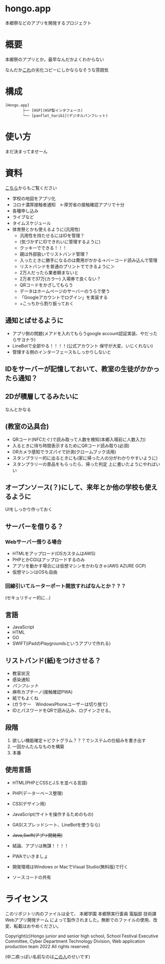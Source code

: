 # hongo.app
本郷祭などのアプリを開発するプロジェクト
# 概要
本郷祭のアプリとか。最早なんだかよくわからない

なんだか[これ](https://github.com/afes-website/cappuccino-app)の劣化コピーにしかならなそうな雰囲気
# 構成
```
[Hongo.app]
        ├── [HSP](HSP製インタフェース)
        └── [panflet_harib1](デジタルパンフレット)
```

# 使い方
まだ決まってませーん

# 資料
[こちら](https://1drv.ms/u/s!Aon8nRZeqfoukzWwV8x0jwOCffax?e=hWWfsY)からもご覧ください
- 学校の地図をアプリ化
- コロナ濃厚接触者通知　←厚労省の接触確認アプリで十分
- 各種申し込み
- ライブなど
- タイムスケジュール
- 体育祭とかも使えるように(汎用性)
	- 汎用性を持たせるにはIDを管理？
	- (気づかずにIDできれいに管理するように)
	- クッキーでできる！！！
	- 親は外部扱いでリストバンド管理？
	- 入ったときに勝手になるのは費用がかかる→バーコード読み込んで管理
	- リストバンドを普通のプリントでできるように＞
	- 2万人だったら業者頼まないと
	- 2万本で37万(カラー) 入場券で良くない？
	- QRコードをかざしてもらう
	- データはホームページのサーバーのうらで使う
	- 「Googleアカウントでログイン」を実装する
	- +こっちから割り振っておく
	
## 通知とばせるように
- アプリ側の問題(メアドを入れてもらうgoogle account認証実装、やだったらサヨナラ)
- LineBotで全部やる！！！！(公式アカウント 保守が大変、いじくれない)
- 管理する側のインターフェースもしっかりしないと

## IDをサーバーが記憶しておいて、教室の生徒がかかったら通知？

## 2Dが積層してるみたいに
なんとかなる

## (教室の込具合)
- QRコード(NFCたぐ)で読み取って人数を検知(本郷入場前に人数入力)
- 入るときに待ち時間表示するためにQRコード読み取り(必須)
- ORカメラ感知でラズパイで計測(クロームブック活用)
- スタンプラリー的に出るときにも(家に帰った人の分がわかりやすいように)
- スタンプラリーの景品をもらったら、帰った判定
上に書いたようにやればいい

## オープンソース(？)にして、来年とか他の学校も使えるように
UIをしっかり作っておく

## サーバーを借りる？
### Webサーバー借りる場合
- HTMLをアップロード(OSカスタムはAWS)
- PHPとかCGIはアップロードするのみ
- アプリを動かす場合には仮想マシンをかわなきゃ(AWS AZURE GCP)
- 仮想マシンはOSも自由
### 回線引いてルーターポート開放すればなんとか？？？
(セキュリティー的に…)
## 言語
- JavaScript
- HTML
- GO
- SWIFT(iPadのPlaygroundsというアプリで作れる)  

## リストバンド(紙)をつけさせる？ 
- 教室状況
- 感染通知
- *パンフレット*
- 麻布カプチーノ(接触確認PWA)
- 紙でもよくね
- (ガラケー　WindowsPhoneユーザーは切り捨て)
- IDとパスワードをQRで読み込み、ログインさせる。

## 段階
1. 欲しい機能確定＋ピクトグラム？？？でシステムの仕組みを書き出す
1. 一回かんたんなものを構築
1. 本番

## 使用言語
- HTML(PHPとCSSとJ.S.を並べる言語)
- PHP(データーベース整理)
- CSS(デザイン用)
- JavaScript(サイトを操作するためのもの)
- GAS(スプレッドシート、LineBotを使うなら)
- ~~Java,Swift(アプリ開発用)~~

- 結論、アプリは無謀！！！！
- PWAでいきましょ
- 開発環境はWindows or MacでVisual Studio(無料版)で行く
- ソースコードの共有

# ライセンス
このリポジトリ内のファイルは全て、 本郷学園 本郷祭実行委員 電脳部 技術課 Webアプリ開発チーム によって製作されました。無断でのファイルの使用、改変、転載はおやめください。


Copyright(c)Hongo junior and senior high school, School Festival Executive Committee, Cyber Department Technology Division, Web application production team 2022 All rights reserved.


(中二病っぽい名前なのは[この人](https://github.com/DailyGeekTech)のせいです)
